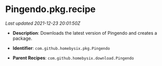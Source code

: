 # Pingendo.pkg.recipe

_Last updated 2021-12-23 20:01:50Z_

- **Description**: Downloads the latest version of Pingendo and creates a package.

- **Identifier**: `com.github.homebysix.pkg.Pingendo`

- **Parent Recipes**: `com.github.homebysix.download.Pingendo`
